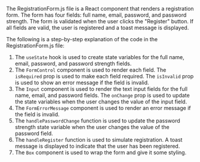 The RegistrationForm.js file is a React component that renders a registration form. The form has four fields: full name, email, password, and password strength. The form is validated when the user clicks the "Register" button. If all fields are valid, the user is registered and a toast message is displayed.

The following is a step-by-step explanation of the code in the RegistrationForm.js file:

1. The `useState` hook is used to create state variables for the full name, email, password, and password strength fields.
2. The `FormControl` component is used to render each field. The `isRequired` prop is used to make each field required. The `isInvalid` prop is used to show an error message if the field is invalid.
3. The `Input` component is used to render the text input fields for the full name, email, and password fields. The `onChange` prop is used to update the state variables when the user changes the value of the input field.
4. The `FormErrorMessage` component is used to render an error message if the field is invalid.
5. The `handlePasswordChange` function is used to update the password strength state variable when the user changes the value of the password field.
6. The `handleRegister` function is used to simulate registration. A toast message is displayed to indicate that the user has been registered.
7. The `Box` component is used to wrap the form and give it some styling.